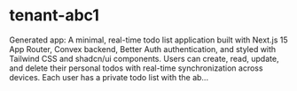 # tenant-abc1
Generated app: A minimal, real-time todo list application built with Next.js 15 App Router, Convex backend, Better Auth authentication, and styled with Tailwind CSS and shadcn/ui components. Users can create, read, update, and delete their personal todos with real-time synchronization across devices. Each user has a private todo list with the ab...
